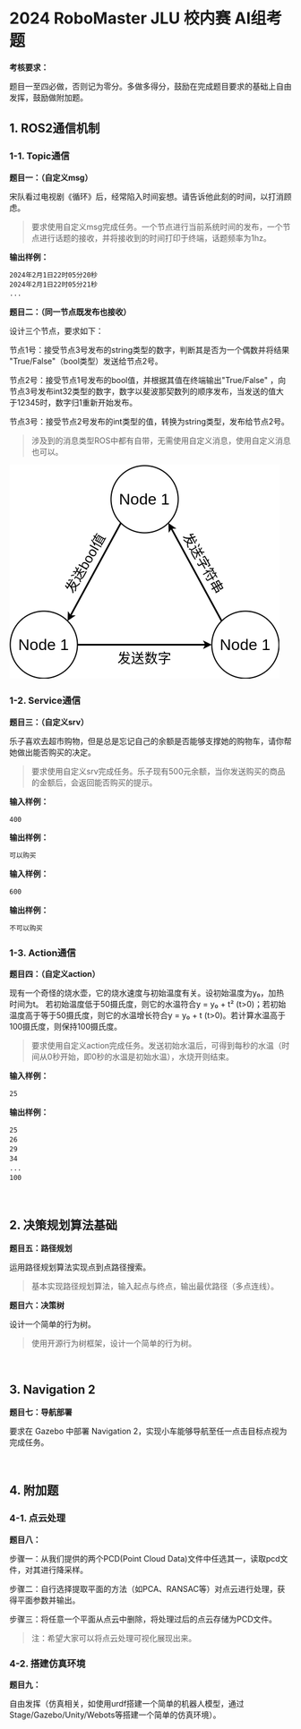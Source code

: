 # 2024 RoboMaster JLU 校内赛 AI组考题

**考核要求：**

题目一至四必做，否则记为零分。多做多得分，鼓励在完成题目要求的基础上自由发挥，鼓励做附加题。

## 1. ROS2通信机制

### 1-1. Topic通信

**题目一：（自定义msg）**

宋队看过电视剧《循环》后，经常陷入时间妄想。请告诉他此刻的时间，以打消顾虑。

> 要求使用自定义msg完成任务。一个节点进行当前系统时间的发布，一个节点进行话题的接收，并将接收到的时间打印于终端，话题频率为1hz。

**输出样例：**

```bash
2024年2月1日22时05分20秒
2024年2月1日22时05分21秒
...
```


**题目二：（同一节点既发布也接收）**

设计三个节点，要求如下：

节点1号：接受节点3号发布的string类型的数字，判断其是否为一个偶数并将结果 "True/False"（bool类型）发送给节点2号。

节点2号：接受节点1号发布的bool值，并根据其值在终端输出"True/False" ，向节点3号发布int32类型的数字，数字以斐波那契数列的顺序发布，当发送的值大于12345时，数字归1重新开始发布。

节点3号：接受节点2号发布的int类型的值，转换为string类型，发布给节点2号。

> 涉及到的消息类型ROS中都有自带，无需使用自定义消息，使用自定义消息也可以。

![img01](img/topic.png)

### 1-2. Service通信

**题目三：（自定义srv）**

乐子喜欢去超市购物，但是总是忘记自己的余额是否能够支撑她的购物车，请你帮她做出能否购买的决定。

> 要求使用自定义srv完成任务。乐子现有500元余额，当你发送购买的商品的金额后，会返回能否购买的提示。

**输入样例：**

```bash
400
```

**输出样例：**

```bash
可以购买
```

**输入样例：**

```bash
600
```

**输出样例：**

```bash
不可以购买
```

### 1-3. Action通信

**题目四：（自定义action）**

现有一个奇怪的烧水壶，它的烧水速度与初始温度有关。设初始温度为y₀，加热时间为t。
若初始温度低于50摄氏度，则它的水温符合y = y₀ + t² (t>0)；若初始温度高于等于50摄氏度，则它的水温增长符合y = y₀ + t (t>0)。若计算水温高于100摄氏度，则保持100摄氏度。

> 要求使用自定义action完成任务。发送初始水温后，可得到每秒的水温（时间从0秒开始，即0秒的水温是初始水温），水烧开则结束。

**输入样例：**

```bash
25
```

**输出样例：**

```bash
25
26
29
34
...
100
```

<br>

## 2. 决策规划算法基础

**题目五：路径规划**

运用路径规划算法实现点到点路径搜索。

> 基本实现路径规划算法，输入起点与终点，输出最优路径（多点连线）。

**题目六：决策树**

设计一个简单的行为树。

> 使用开源行为树框架，设计一个简单的行为树。

<br>

## 3. Navigation 2

**题目七：导航部署**

要求在 Gazebo 中部署 Navigation 2，实现小车能够导航至任一点击目标点视为完成任务。

<br>

## 4. 附加题

### 4-1. 点云处理

**题目八：**

步骤一：从我们提供的两个PCD(Point Cloud Data)文件中任选其一，读取pcd文件，对其进行降采样。

步骤二：自行选择提取平面的方法（如PCA、RANSAC等）对点云进行处理，获得平面参数并输出。

步骤三：将任意一个平面从点云中删除，将处理过后的点云存储为PCD文件。

> 注：希望大家可以将点云处理可视化展现出来。

### 4-2. 搭建仿真环境

**题目九：**

自由发挥（仿真相关，如使用urdf搭建一个简单的机器人模型，通过Stage/Gazebo/Unity/Webots等搭建一个简单的仿真环境）。
